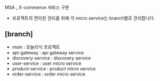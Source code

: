 MSA _ E-commerce 서비스 구현

- 프로젝트의 편리한 관리를 위해 각 micro service는 branch별로 관리합니다.

## [branch]
- main : 모놀리식 프로젝트
- api-gateway : api gateway service
- discovery-service : discovery service
- user-service : user micro service
- product-service : product micro service
- order-service : order micro service
